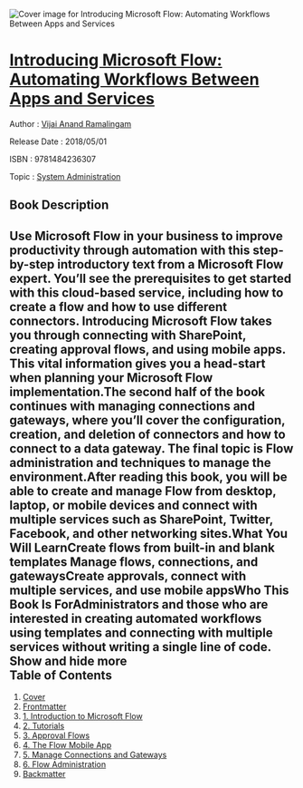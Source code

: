![Cover image for Introducing Microsoft Flow: Automating Workflows Between Apps and Services](https://imgdetail.ebookreading.net/cover/cover/system_admin/EB9781484236307.jpg)

[Introducing Microsoft Flow: Automating Workflows Between Apps and Services](https://ebookreading.net/view/book/Introducing+Microsoft+Flow%3A+Automating+Workflows+Between+Apps+and+Services-EB9781484236307_1.html "Introducing Microsoft Flow: Automating Workflows Between Apps and Services")
====================================================================================================================

Author : [Vijai Anand Ramalingam](https://ebookreading.net/search/author/Vijai+Anand+Ramalingam)

Release Date : 2018/05/01

ISBN : 9781484236307

Topic : [System Administration](https://ebookreading.net/search/category/system-administration)

Book Description
-----------------

 Use Microsoft Flow in your business to improve productivity through automation with this step-by-step introductory text from a Microsoft Flow expert. You’ll see the prerequisites to get started with this cloud-based service, including how to create a flow and how to use different connectors. Introducing Microsoft Flow takes you through connecting with SharePoint, creating approval flows, and using mobile apps. This vital information gives you a head-start when planning your Microsoft Flow implementation.The second half of the book continues with managing connections and gateways, where you’ll cover the configuration, creation, and deletion of connectors and how to connect to a data gateway. The final topic is Flow administration and techniques to manage the environment.After reading this book, you will be able to create and manage Flow from desktop, laptop, or mobile devices and connect with multiple services such as SharePoint, Twitter, Facebook, and other networking sites.What You Will LearnCreate flows from built-in and blank templates Manage flows, connections, and gatewaysCreate approvals, connect with multiple services, and use mobile appsWho This Book Is ForAdministrators and those who are interested in creating automated workflows using templates and connecting with multiple services without writing a single line of code.         Show and hide more                
Table of Contents
-----------------

1. [Cover](https://ebookreading.net/view/book/Introducing+Microsoft+Flow%3A+Automating+Workflows+Between+Apps+and+Services-EB9781484236307_1.html)
1. [Frontmatter](https://ebookreading.net/view/book/Introducing+Microsoft+Flow%3A+Automating+Workflows+Between+Apps+and+Services-EB9781484236307_2.html)
1. [1. Introduction to Microsoft Flow](https://ebookreading.net/view/book/Introducing+Microsoft+Flow%3A+Automating+Workflows+Between+Apps+and+Services-EB9781484236307_3.html)
1. [2. Tutorials](https://ebookreading.net/view/book/Introducing+Microsoft+Flow%3A+Automating+Workflows+Between+Apps+and+Services-EB9781484236307_4.html)
1. [3. Approval Flows](https://ebookreading.net/view/book/Introducing+Microsoft+Flow%3A+Automating+Workflows+Between+Apps+and+Services-EB9781484236307_5.html)
1. [4. The Flow Mobile App](https://ebookreading.net/view/book/Introducing+Microsoft+Flow%3A+Automating+Workflows+Between+Apps+and+Services-EB9781484236307_6.html)
1. [5. Manage Connections and Gateways](https://ebookreading.net/view/book/Introducing+Microsoft+Flow%3A+Automating+Workflows+Between+Apps+and+Services-EB9781484236307_7.html)
1. [6. Flow Administration](https://ebookreading.net/view/book/Introducing+Microsoft+Flow%3A+Automating+Workflows+Between+Apps+and+Services-EB9781484236307_8.html)
1. [Backmatter](https://ebookreading.net/view/book/Introducing+Microsoft+Flow%3A+Automating+Workflows+Between+Apps+and+Services-EB9781484236307_9.html)
